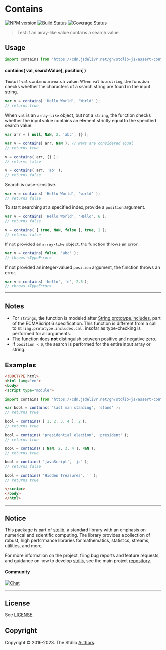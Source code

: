 <!--

@license Apache-2.0

Copyright (c) 2018 The Stdlib Authors.

Licensed under the Apache License, Version 2.0 (the "License");
you may not use this file except in compliance with the License.
You may obtain a copy of the License at

   http://www.apache.org/licenses/LICENSE-2.0

Unless required by applicable law or agreed to in writing, software
distributed under the License is distributed on an "AS IS" BASIS,
WITHOUT WARRANTIES OR CONDITIONS OF ANY KIND, either express or implied.
See the License for the specific language governing permissions and
limitations under the License.

-->

# Contains

[![NPM version][npm-image]][npm-url] [![Build Status][test-image]][test-url] [![Coverage Status][coverage-image]][coverage-url] <!-- [![dependencies][dependencies-image]][dependencies-url] -->

> Test if an array-like value contains a search value.

<section class="intro">

</section>

<!-- /.intro -->



<section class="usage">

## Usage

```javascript
import contains from 'https://cdn.jsdelivr.net/gh/stdlib-js/assert-contains@esm/index.mjs';
```

#### contains( val, searchValue\[, position] )

Tests if `val` contains a search value. When `val` is a `string`, the function checks whether the characters of a search string are found in the input string.

```javascript
var v = contains( 'Hello World', 'World' );
// returns true
```

When `val` is an `array-like` object, but not a `string`, the function checks whether the input value contains an element strictly equal to the specified search value.

```javascript
var arr = [ null, NaN, 2, 'abc', {} ];

var v = contains( arr, NaN ); // NaNs are considered equal
// returns true

v = contains( arr, {} );
// returns false

v = contains( arr, 'ab' );
// returns false
```

Search is case-sensitive.

```javascript
var v = contains( 'Hello World', 'world' );
// returns false
```

To start searching at a specified index, provide a `position` argument.

```javascript
var v = contains( 'Hello World', 'Hello', 6 );
// returns false

v = contains( [ true, NaN, false ], true, 1 );
// returns false
```

If not provided an `array-like` object, the function throws an error.

<!-- run throws: true -->

```javascript
var v = contains( false, 'abc' );
// throws <TypeError>
```

If not provided an integer-valued `position` argument, the function throws an error.

<!-- run throws: true -->

```javascript
var v = contains( 'hello', 'e', 2.5 );
// throws <TypeError>
```

</section>

<!-- /.usage -->

<section class="notes">

* * *

## Notes

-   For `strings`, the function is modeled after [String.prototype.includes][mdn-includes], part of the ECMAScript 6 specification. This function is different from a call to `String.prototype.includes.call` insofar as type-checking is performed for all arguments.
-   The function does **not** distinguish between positive and negative zero.
-   If `position < 0`, the search is performed for the entire input array or string.

</section>

<!-- /.notes -->

<section class="examples">

## Examples

<!-- eslint no-undef: "error" -->

```html
<!DOCTYPE html>
<html lang="en">
<body>
<script type="module">

import contains from 'https://cdn.jsdelivr.net/gh/stdlib-js/assert-contains@esm/index.mjs';

var bool = contains( 'last man standing', 'stand' );
// returns true

bool = contains( [ 1, 2, 3, 4 ], 2 );
// returns true

bool = contains( 'presidential election', 'president' );
// returns true

bool = contains( [ NaN, 2, 3, 4 ], NaN );
// returns true

bool = contains( 'javaScript', 'js' );
// returns false

bool = contains( 'Hidden Treasures', '' );
// returns true

</script>
</body>
</html>
```

</section>

<!-- /.examples -->

<!-- Section for related `stdlib` packages. Do not manually edit this section, as it is automatically populated. -->

<section class="related">

</section>

<!-- /.related -->

<!-- Section for all links. Make sure to keep an empty line after the `section` element and another before the `/section` close. -->


<section class="main-repo" >

* * *

## Notice

This package is part of [stdlib][stdlib], a standard library with an emphasis on numerical and scientific computing. The library provides a collection of robust, high performance libraries for mathematics, statistics, streams, utilities, and more.

For more information on the project, filing bug reports and feature requests, and guidance on how to develop [stdlib][stdlib], see the main project [repository][stdlib].

#### Community

[![Chat][chat-image]][chat-url]

---

## License

See [LICENSE][stdlib-license].


## Copyright

Copyright &copy; 2016-2023. The Stdlib [Authors][stdlib-authors].

</section>

<!-- /.stdlib -->

<!-- Section for all links. Make sure to keep an empty line after the `section` element and another before the `/section` close. -->

<section class="links">

[npm-image]: http://img.shields.io/npm/v/@stdlib/assert-contains.svg
[npm-url]: https://npmjs.org/package/@stdlib/assert-contains

[test-image]: https://github.com/stdlib-js/assert-contains/actions/workflows/test.yml/badge.svg?branch=main
[test-url]: https://github.com/stdlib-js/assert-contains/actions/workflows/test.yml?query=branch:main

[coverage-image]: https://img.shields.io/codecov/c/github/stdlib-js/assert-contains/main.svg
[coverage-url]: https://codecov.io/github/stdlib-js/assert-contains?branch=main

<!--

[dependencies-image]: https://img.shields.io/david/stdlib-js/assert-contains.svg
[dependencies-url]: https://david-dm.org/stdlib-js/assert-contains/main

-->

[chat-image]: https://img.shields.io/gitter/room/stdlib-js/stdlib.svg
[chat-url]: https://gitter.im/stdlib-js/stdlib/

[stdlib]: https://github.com/stdlib-js/stdlib

[stdlib-authors]: https://github.com/stdlib-js/stdlib/graphs/contributors

[umd]: https://github.com/umdjs/umd
[es-module]: https://developer.mozilla.org/en-US/docs/Web/JavaScript/Guide/Modules

[deno-url]: https://github.com/stdlib-js/assert-contains/tree/deno
[umd-url]: https://github.com/stdlib-js/assert-contains/tree/umd
[esm-url]: https://github.com/stdlib-js/assert-contains/tree/esm
[branches-url]: https://github.com/stdlib-js/assert-contains/blob/main/branches.md

[stdlib-license]: https://raw.githubusercontent.com/stdlib-js/assert-contains/main/LICENSE

[mdn-includes]: https://developer.mozilla.org/en-US/docs/Web/JavaScript/Reference/Global_Objects/String/includes

</section>

<!-- /.links -->
